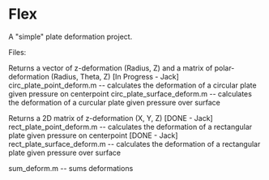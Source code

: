 # Flex

A "simple" plate deformation project.

Files:

Returns a vector of z-deformation (Radius, Z) and a matrix of polar-deformation (Radius, Theta, Z)
[In Progress - Jack] circ_plate_point_deform.m -- calculates the deformation of a circular plate given pressure on centerpoint
circ_plate_surface_deform.m -- calculates the deformation of a curcular plate given pressure over surface

Returns a 2D matrix of z-deformation (X, Y, Z)
[DONE - Jack] rect_plate_point_deform.m -- calculates the deformation of a rectangular plate given pressure on centerpoint
[DONE - Jack] rect_plate_surface_deform.m -- calculates the deformation of a rectangular plate given pressure over surface

sum_deform.m -- sums deformations
